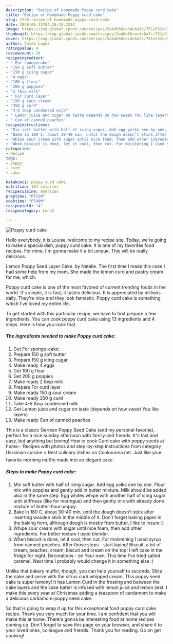 ```yaml
---
description: "Recipe of Homemade Poppy curd cake"
title: "Recipe of Homemade Poppy curd cake"
slug: 2730-recipe-of-homemade-poppy-curd-cake
date: 2020-05-15T04:26:19.224Z
image: https://img-global.cpcdn.com/recipes/5a4db56cec4c6a7c/751x532cq70/poppy-curd-cake-recipe-main-photo.jpg
thumbnail: https://img-global.cpcdn.com/recipes/5a4db56cec4c6a7c/751x532cq70/poppy-curd-cake-recipe-main-photo.jpg
cover: https://img-global.cpcdn.com/recipes/5a4db56cec4c6a7c/751x532cq70/poppy-curd-cake-recipe-main-photo.jpg
author: Caleb Lopez
ratingvalue: 4
reviewcount: 10
recipeingredient:
- " For spongecake"
- "150 g soft butter"
- "150 g icing cugar"
- "4 eggs"
- "100 g flour"
- "200 g poppies"
- "2 tbsp milk"
- " For curd layer"
- "150 g sour cream"
- "350 g curd"
- "4-5 tbsp condensed milk"
- " Lemon juice and cugar on taste depends on how sweet You like layers"
- " Can of canned peaches"
recipeinstructions:
- "Mix soft butter with half of icing cugar. Add egg yolks one by one. Flour mix with poppies and gently add in butter mixture. Milk should be added also in the same step. Egg whites whipe with another half of icing sugar until stiffness (like for meringue) and then gently mix with already done mixture of butter-flour-poppy."
- "Bake in 180 C, about 30-40 min, until the dough doesn’t stick after inserting wooden stick in the middle of it. Don’t forget baking paper in the baking form, although dough is mostly from butter, I like to insure :)"
- "Whipe sour cream with sugar until nice foam, then add other ingredients. For better texture I used blender."
- "When biscuit is done, let it cool, then cut. For moistening I used syrup from canned peaches. After those steps - start laying! Biscuit, a bit of cream, peaches, cream, biscuit and cream on the top! I left cake in the fridge for night. Decorations - on Your own. This time I’ve tried salted caramel. Next time I probably would change it in something else :)"
categories:
- Recipe
tags:
- poppy
- curd
- cake

katakunci: poppy curd cake 
nutrition: 164 calories
recipecuisine: American
preptime: "PT15M"
cooktime: "PT49M"
recipeyield: "4"
recipecategory: Lunch

---
```



![Poppy curd cake](https://img-global.cpcdn.com/recipes/5a4db56cec4c6a7c/751x532cq70/poppy-curd-cake-recipe-main-photo.jpg)

Hello everybody, it is Louise, welcome to my recipe site. Today, we're going to make a special dish, poppy curd cake. It is one of my favorites food recipes. For mine, I'm gonna make it a bit unique. This will be really delicious.

Lemon Poppy Seed Layer Cake. by Natalie. The first time I made this cake I had some help from my mom. She made the lemon curd and pastry cream for me, which.

Poppy curd cake is one of the most favored of current trending foods in the world. It's simple, it is fast, it tastes delicious. It is appreciated by millions daily. They're nice and they look fantastic. Poppy curd cake is something which I've loved my entire life.


To get started with this particular recipe, we have to first prepare a few ingredients. You can cook poppy curd cake using 13 ingredients and 4 steps. Here is how you cook that.

<!--inarticleads1-->

##### The ingredients needed to make Poppy curd cake:

1. Get  For sponge-cake:
1. Prepare 150 g soft butter
1. Prepare 150 g icing cugar
1. Make ready 4 eggs
1. Get 100 g flour
1. Get 200 g poppies
1. Make ready 2 tbsp milk
1. Prepare  For curd layer
1. Make ready 150 g sour cream
1. Make ready 350 g curd
1. Take 4-5 tbsp condensed milk
1. Get  Lemon juice and cugar on taste (depends on how sweet You like layers)
1. Make ready  Can of canned peaches


This is a classic German Poppy Seed Cake (and my personal favorite), perfect for a nice sunday afternoon with family and friends. It&#39;s fast and easy, but anything but boring! How to cook Curd cake with poppy seeds at home✅ Recipes with photos and step-by-step instructions from category Ukrainian cuisine ⭐ Best culinary dishes on Cookorama.net. Just like your favorite morning muffin made into an elegant cake. 

<!--inarticleads2-->

##### Steps to make Poppy curd cake:

1. Mix soft butter with half of icing cugar. Add egg yolks one by one. Flour mix with poppies and gently add in butter mixture. Milk should be added also in the same step. Egg whites whipe with another half of icing sugar until stiffness (like for meringue) and then gently mix with already done mixture of butter-flour-poppy.
1. Bake in 180 C, about 30-40 min, until the dough doesn’t stick after inserting wooden stick in the middle of it. Don’t forget baking paper in the baking form, although dough is mostly from butter, I like to insure :)
1. Whipe sour cream with sugar until nice foam, then add other ingredients. For better texture I used blender.
1. When biscuit is done, let it cool, then cut. For moistening I used syrup from canned peaches. After those steps - start laying! Biscuit, a bit of cream, peaches, cream, biscuit and cream on the top! I left cake in the fridge for night. Decorations - on Your own. This time I’ve tried salted caramel. Next time I probably would change it in something else :)


Unlike that bakery muffin, though, you can help yourself to seconds. Slice the cake and serve with the citrus curd whipped cream. This poppy seed cake is super lemony! It has Lemon Curd in the frosting and between the cake layers and the cake batter is infused with lemon juice and lemon zest. I make this every year at Christmas adding a teaspoon of cardamom to make a delicious cardamom-poppy seed cake. 

So that is going to wrap it up for this exceptional food poppy curd cake recipe. Thank you very much for your time. I am confident that you will make this at home. There's gonna be interesting food at home recipes coming up. Don't forget to save this page on your browser, and share it to your loved ones, colleague and friends. Thank you for reading. Go on get cooking!
